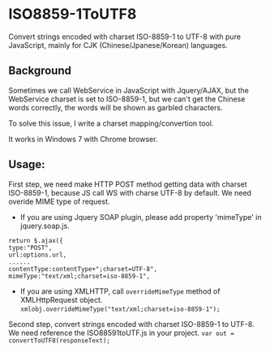 # ISO8859-1ToUTF8
Convert strings encoded with charset ISO-8859-1 to UTF-8 with pure JavaScript, mainly for CJK (Chinese/Jpanese/Korean) languages.

## Background
Sometimes we call WebService in JavaScript with Jquery/AJAX, but the WebService charset is set to ISO-8859-1, but we can't get the Chinese words correctly, the words will be shown as garbled characters.

To solve this issue, I write a charset mapping/convertion tool.

It works in Windows 7 with Chrome browser.

## Usage:
First step, we need make HTTP POST method getting data with charset ISO-8859-1, because JS call WS with charse UTF-8 by default. We need overide MIME type of request.

* If you are using Jquery SOAP plugin, please add property 'mimeType' in jquery.soap.js. 
```
return $.ajax({
type:"POST",
url:options.url,
......
contentType:contentType+";charset=UTF-8",
mimeType:"text/xml;charset=iso-8859-1",
```

* If you are using XMLHTTP, call `overrideMimeType` method of XMLHttpRequest object.
`xmlobj.overrideMimeType("text/xml;charset=iso-8859-1");`

Second step, convert strings encoded with charset ISO-8859-1 to UTF-8. We need reference the ISO88591toUTF.js in your project.
`var out = convertToUTF8(responseText);`

